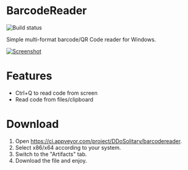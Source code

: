 # BarcodeReader

![Build status](https://github.com/DDoSolitary/BarcodeReader/workflows/.github/workflows/build.yml/badge.svg)

Simple multi-format barcode/QR Code reader for Windows.

[![Screenshot](https://i.ibb.co/kS0jFTB/Barcode-Reader-Screenshot.png)](#)

# Features

- Ctrl+Q to read code from screen
- Read code from files/clipboard

# Download

1. Open https://ci.appveyor.com/project/DDoSolitary/barcodereader.
2. Select x86/x64 according to your system.
3. Switch to the "Artifacts" tab.
4. Download the file and enjoy.
